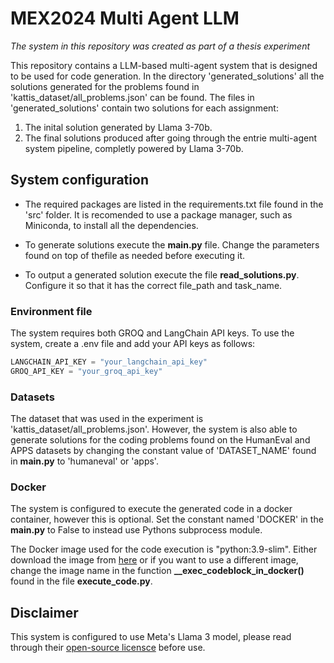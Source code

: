 # MEX2024 Multi Agent LLM
*The system in this repository was created as part of a thesis experiment*

This repository contains a LLM-based multi-agent system that is designed to be used for code generation. 
In the directory 'generated_solutions' all the solutions generated for the problems found in 'kattis_dataset/all_problems.json' can be found. 
The files in 'generated_solutions' contain two solutions for each assignment: 
1. The inital solution generated by Llama 3-70b. 
2. The final solutions produced after going through the entrie multi-agent system pipeline, completly powered by Llama 3-70b. 


## System configuration 
- The required packages are listed in the requirements.txt file found in the 'src' folder. It is recomended to use a package manager, such as Miniconda, to install all the dependencies. 

- To generate solutions execute the **main.py** file. Change the  parameters found on top of thefile as needed before executing it. 

- To output a generated solution execute the file **read_solutions.py**. Configure it so that it has the correct file_path and task_name.  


### Environment file 
The system requires both GROQ and LangChain API keys. To use the system, create a .env file and add your API keys as follows: 
```python
LANGCHAIN_API_KEY = "your_langchain_api_key" 
GROQ_API_KEY = "your_groq_api_key"
```

### Datasets 
The dataset that was used in the experiment is 'kattis_dataset/all_problems.json'. 
However, the system is also able to generate solutions for the coding problems found on the HumanEval and APPS datasets
by changing the constant value of 'DATASET_NAME' found in **main.py** to 'humaneval' or 'apps'.

### Docker 
The system is configured to execute the generated code in a docker container, however this is optional. 
Set the constant named 'DOCKER' in the **main.py** to False to instead use Pythons subprocess module. 

The Docker image used for the code execution is "python:3.9-slim". Either download the image from [here](https://hub.docker.com/_/python)
or if you want to use a different image, change the image name in the function **__exec_codeblock_in_docker()** found in the file **execute_code.py**. 


## Disclaimer 
This system is configured to use Meta's Llama 3 model, please read through their [open-source licensce](https://www.llama.com/llama3/license/) before use. 
